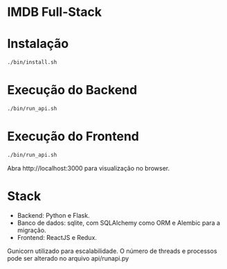 # IMDB Full-Stack

# Instalação
```bash
./bin/install.sh
```

# Execução do Backend
```bash
./bin/run_api.sh
```

# Execução do Frontend
```bash
./bin/run_api.sh
```
Abra http://localhost:3000 para visualização no browser.

# Stack
* Backend: Python e Flask.
* Banco de dados: sqlite, com SQLAlchemy como ORM e Alembic para a migração.
* Frontend: ReactJS e Redux. 

Gunicorn utilizado para escalabilidade. O número de threads e processos pode ser alterado no arquivo api/runapi.py

